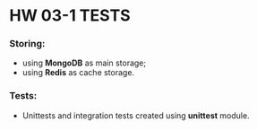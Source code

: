 # HW 03-1 TESTS


### Storing:

* using **MongoDB** as main storage;
* using **Redis** as cache storage.

### Tests:

*  Unittests and integration tests created using **unittest** module.